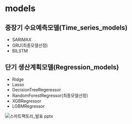 # models
  
## 중장기 수요예측모델(Time_series_models)  
  
- SARIMAX
- GRU(최종모델선정)
- BILSTM
  
## 단기 생산계획모델(Regression_models)  
  
- Ridge
- Lasso
- DecisionTreeRegeressor
- RandomForestRegressor(최종모델선정)
- XGBRegressor
- LGBMRegressor
  
![스마트팩토리_발표 pptx](https://user-images.githubusercontent.com/86215668/146766123-44687a08-9721-44eb-ad46-21a1f0acda96.jpg)
